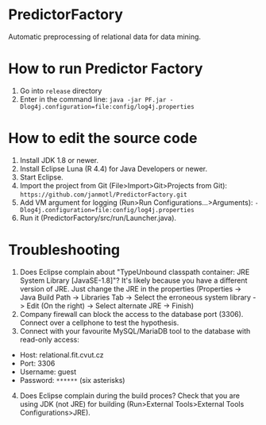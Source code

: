 PredictorFactory
================
Automatic preprocessing of relational data for data mining.

How to run Predictor Factory
============================
1. Go into ```release``` directory
2. Enter in the command line: ```java -jar PF.jar -Dlog4j.configuration=file:config/log4j.properties```

How to edit the source code
===========================
1.	Install JDK 1.8 or newer.
2.	Install Eclipse Luna (R 4.4) for Java Developers or newer.
3.	Start Eclipse.
4.	Import the project from Git (File>Import>Git>Projects from Git): ```https://github.com/janmotl/PredictorFactory.git ```
5.	Add VM argument for logging (Run>Run Configurations...>Arguments): ```-Dlog4j.configuration=file:config/log4j.properties```
6.	Run it (PredictorFactory/src/run/Launcher.java).

Troubleshooting
===============
1. Does Eclipse complain about "TypeUnbound classpath container: JRE System Library [JavaSE-1.8]"? It's likely because you have a different version of JRE. Just change the JRE in the properties (Properties -> Java Build Path -> Libraries Tab -> Select the erroneous system library -> Edit (On the right) -> Select alternate JRE -> Finish)
2. Company firewall can block the access to the database port (3306). Connect over a cellphone to test the hypothesis.
3. Connect with your favourite MySQL/MariaDB tool to the database with read-only access: 
 - Host: relational.fit.cvut.cz
 - Port: 3306
 - Username: guest
 - Password: ```******``` (six asterisks)
4. Does Eclipse complain during the build proces? Check that you are using JDK (not JRE) for building (Run>External Tools>External Tools Configurations>JRE).
